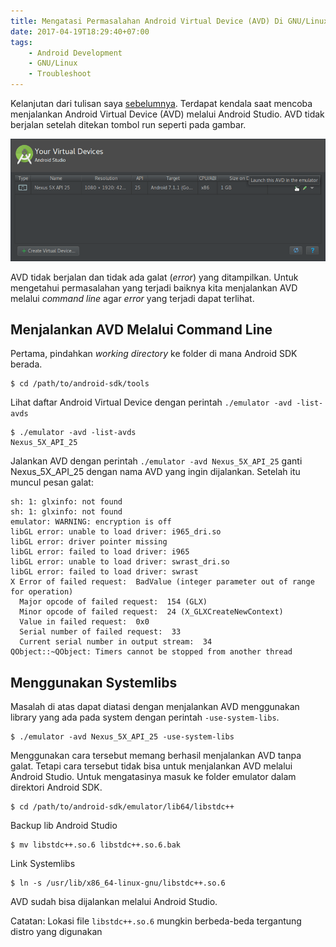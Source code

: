 ```yaml
---
title: Mengatasi Permasalahan Android Virtual Device (AVD) Di GNU/Linux
date: 2017-04-19T18:29:40+07:00
tags:
    - Android Development
    - GNU/Linux
    - Troubleshoot
---
```


Kelanjutan dari tulisan saya
[sebelumnya](/posts/2017/04/17-install-android-studio). Terdapat kendala saat
mencoba menjalankan Android Virtual Device (AVD) melalui Android Studio. AVD
tidak berjalan setelah ditekan tombol run seperti pada gambar.

![Android Virtual Device Manager](images/avd.png)

<!--more-->

AVD tidak berjalan dan tidak ada galat (_error_) yang ditam­pil­kan. Untuk
mengetahui permasalahan yang terjadi baiknya kita menjalankan AVD melalui
_command line_ agar _error_ yang terjadi dapat terlihat.

## Menjalankan AVD Melalui Command Line

Pertama, pindahkan _working directory_ ke folder di mana Android SDK berada.

```
$ cd /path/to/android-sdk/tools
```

Lihat daftar Android Virtual Device dengan perintah `./emulator -avd -list-avds`

```
$ ./emulator -avd -list-avds
Nexus_5X_API_25
```

Jalankan AVD dengan perintah `./emulator -avd Nexus_5X_API_25` ganti
Nexus_5X_API_25 dengan nama AVD yang ingin dijalankan. Setelah itu muncul pesan
galat:

```
sh: 1: glxinfo: not found
sh: 1: glxinfo: not found
emulator: WARNING: encryption is off
libGL error: unable to load driver: i965_dri.so
libGL error: driver pointer missing
libGL error: failed to load driver: i965
libGL error: unable to load driver: swrast_dri.so
libGL error: failed to load driver: swrast
X Error of failed request:  BadValue (integer parameter out of range for operation)
  Major opcode of failed request:  154 (GLX)
  Minor opcode of failed request:  24 (X_GLXCreateNewContext)
  Value in failed request:  0x0
  Serial number of failed request:  33
  Current serial number in output stream:  34
QObject::~QObject: Timers cannot be stopped from another thread
```

## Menggunakan Systemlibs

Masalah di atas dapat diatasi dengan menjalankan AVD menggunakan library yang
ada pada system dengan perintah `-use-system-libs`.

```
$ ./emulator -avd Nexus_5X_API_25 -use-system-libs
```

Menggunakan cara tersebut memang berhasil menjalankan AVD tanpa galat. Tetapi
cara tersebut tidak bisa untuk menjalankan AVD melalui Android Studio. Untuk
mengatasinya masuk ke folder emulator dalam direktori Android SDK.

```
$ cd /path/to/android-sdk/emulator/lib64/libstdc++
```

Backup lib Android Studio

```
$ mv libstdc++.so.6 libstdc++.so.6.bak
```

Link Systemlibs

```
$ ln -s /usr/lib/x86_64-linux-gnu/libstdc++.so.6
```

AVD sudah bisa dijalankan melalui Android Studio.

Catatan: Lokasi file `libstdc++.so.6` mungkin berbeda-beda tergantung distro
yang digunakan
